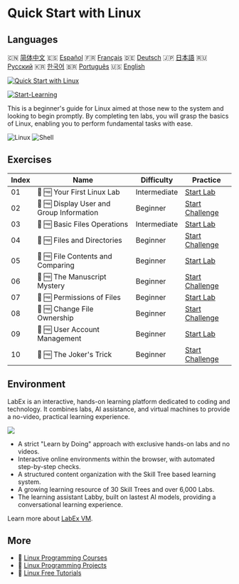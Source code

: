 # Quick Start with Linux

## Languages

🇨🇳 [简体中文](README_zh.md) 🇪🇸 [Español](README_es.md) 🇫🇷 [Français](README_fr.md) 🇩🇪 [Deutsch](README_de.md) 🇯🇵 [日本語](README_ja.md) 🇷🇺 [Русский](README_ru.md) 🇰🇷 [한국어](README_ko.md) 🇧🇷 [Português](README_pt.md) 🇺🇸 [English](README.md) 

[![Quick Start with Linux](https://cover-creator.labex.io/quick-start-with-linux.png)](https://labex.io/courses/quick-start-with-linux)

[![Start-Learning](https://img.shields.io/badge/Start-Learning-whitesmoke?style=for-the-badge)](https://labex.io/courses/quick-start-with-linux)

This is a beginner's guide for Linux aimed at those new to the system and looking to begin promptly. By completing ten labs, you will grasp the basics of Linux, enabling you to perform fundamental tasks with ease.

![Linux](https://img.shields.io/badge/Linux-whitesmoke?style=for-the-badge&logo=linux)
![Shell](https://img.shields.io/badge/Shell-whitesmoke?style=for-the-badge&logo=shell)


## Exercises

|   Index | Name                                     | Difficulty   | Practice                                                                                                               |
|---------|------------------------------------------|--------------|------------------------------------------------------------------------------------------------------------------------|
|      01 | 📖 🆓 Your First Linux Lab               | Intermediate | <a target='_blank' href='https://labex.io/tutorials/linux-your-first-linux-lab-270253'>Start Lab</a>                   |
|      02 | 🎯 🆓 Display User and Group Information | Beginner     | <a target='_blank' href='https://labex.io/tutorials/linux-display-user-and-group-information-8718'>Start Challenge</a> |
|      03 | 📖 🆓 Basic Files Operations             | Intermediate | <a target='_blank' href='https://labex.io/tutorials/linux-basic-files-operations-270248'>Start Lab</a>                 |
|      04 | 🎯 🆓 Files and Directories              | Beginner     | <a target='_blank' href='https://labex.io/tutorials/linux-files-and-directories-270246'>Start Challenge</a>            |
|      05 | 📖 🆓 File Contents and Comparing        | Beginner     | <a target='_blank' href='https://labex.io/tutorials/linux-file-contents-and-comparing-270251'>Start Lab</a>            |
|      06 | 🎯 🆓 The Manuscript Mystery             | Beginner     | <a target='_blank' href='https://labex.io/tutorials/linux-the-manuscript-mystery-384742'>Start Challenge</a>           |
|      07 | 📖 🆓 Permissions of Files               | Beginner     | <a target='_blank' href='https://labex.io/tutorials/linux-permissions-of-files-270252'>Start Lab</a>                   |
|      08 | 🎯 🆓 Change File Ownership              | Beginner     | <a target='_blank' href='https://labex.io/tutorials/shell-change-file-ownership-270254'>Start Challenge</a>            |
|      09 | 📖 🆓 User Account Management            | Beginner     | <a target='_blank' href='https://labex.io/tutorials/linux-user-account-management-49'>Start Lab</a>                    |
|      10 | 🎯 🆓 The Joker's Trick                  | Beginner     | <a target='_blank' href='https://labex.io/tutorials/linux-the-joker-s-trick-270247'>Start Challenge</a>                |

## Environment

LabEx is an interactive, hands-on learning platform dedicated to coding and technology. It combines labs, AI assistance, and virtual machines to provide a no-video, practical learning experience.

![](https://tutorial-screenshot.getvm.io/images/vm-1725247253.png)

- A strict "Learn by Doing" approach with exclusive hands-on labs and no videos.
- Interactive online environments within the browser, with automated step-by-step checks.
- A structured content organization with the Skill Tree based learning system.
- A growing learning resource of 30 Skill Trees and over 6,000 Labs.
- The learning assistant Labby, built on lastest AI models, providing a conversational learning experience.

Learn more about [LabEx VM](https://support.labex.io/using-labex/virtual-machine).

## More

- 🔗 [Linux Programming Courses](https://github.com/labex-labs/awesome-programming-courses)
- 🔗 [Linux Programming Projects](https://github.com/labex-labs/awesome-programming-projects)
- 🔗 [Linux Free Tutorials](https://github.com/labex-labs/linux-free-tutorials)

